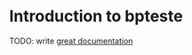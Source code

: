 # Introduction to bpteste

TODO: write [great documentation](http://jacobian.org/writing/what-to-write/)
